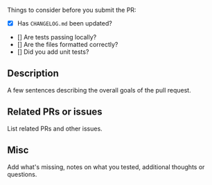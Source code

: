 <!-- Hello,

Thank you for submitting a pull request, that's awesome! Please add some info (if applicable) to give us some context on the PR.

Things to consider before you submit the PR:

* [x] Has `CHANGELOG.md` been updated?
* [] Are tests passing locally?
* [] Are the files formatted correctly?
* [] Did you add unit tests?

We will review the PR as soon as possible, leave feedback, add a tag, etc. and let you know what's going on.

Cheers!

The App Center team -->

Things to consider before you submit the PR:

* [x] Has `CHANGELOG.md` been updated?
* [] Are tests passing locally?
* [] Are the files formatted correctly?
* [] Did you add unit tests?

## Description

A few sentences describing the overall goals of the pull request.

## Related PRs or issues

List related PRs and other issues.

## Misc

Add what's missing, notes on what you tested, additional thoughts or questions.
